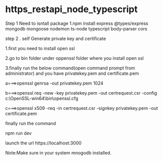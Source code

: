
# https_restapi_node_typescript
Step 1
Need to isntall package
1.npm install express
    @types/express
    mongodb
    mongoose
    nodemon
    ts-node
    typescript
    body-parser
    cors

step 2 .
self Generate private key and certificate

1.first you need to install open ssl

2.go to bin folder under oppenssl folder where you install open ssl

3.finally run the below command(open command prompt from administrator) and you have  privatekey.pem and certificate.pem

a===>openssl genrsa -out privatekey.pem 1024

b===>openssl req -new -key privatekey.pem -out certrequest.csr -config c:\OpenSSL-win64\bin\openssl.cfg

c===>openssl x509 -req -in certrequest.csr -signkey privatekey.pem -out certificate.pem

finally run the command 

npm run dev

launch the url https://localhost:3000

Note:Make sure in your system mnogodb installed.
